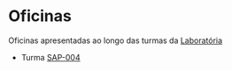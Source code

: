 # Oficinas
Oficinas apresentadas ao longo das turmas da [Laboratória](https://www.laboratoria.la/br)

- Turma [SAP-004](./sap-004)